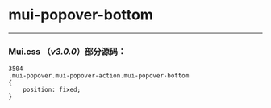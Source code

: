 # mui-popover-bottom


---


### Mui.css （*v3.0.0*）部分源码：
```
3504
.mui-popover.mui-popover-action.mui-popover-bottom
{
    position: fixed;
}
```